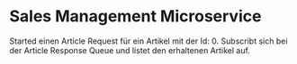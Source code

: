 # Sales Management Microservice
Started einen Article Request für ein Artikel mit der Id: 0.
Subscribt sich bei der Article Response Queue und listet den erhaltenen Artikel auf. 